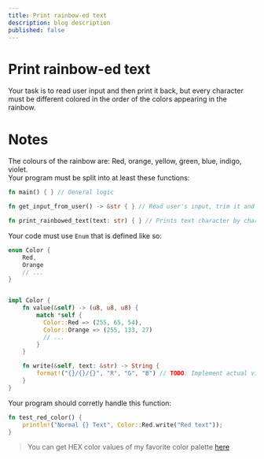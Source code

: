 ```yaml
---
title: Print rainbow-ed text
description: blog description
published: false
---
```


# Print rainbow-ed text
Your task is to read user input and then print it back, but every character must be different colored in the order of the colors appearing in the rainbow. <br>

# Notes
The colours of the rainbow are: Red, orange, yellow, green, blue, indigo, violet. <br>
Your program must be split into at least these functions:
```rust
fn main() { } // General logic
```

```rust
fn get_input_from_user() -> &str { } // Read user's input, trim it and returns it.
```

```rust
fn print_rainbowed_text(text: str) { } // Prints text character by character with next rainbow's color.
```

Your code must use `Enum` that is defined like so:
```rust
enum Color {
    Red,
    Orange
    // ...
}


impl Color {
    fn value(&self) -> (u8, u8, u8) {
        match *self {
          Color::Red => (255, 65, 54),
          Color::Orange => (255, 133, 27)
          // ...
        }
    }

    fn write(&self, text: &str) -> String {
        format!("{}/{}/{}", "R", "G", "B") // TODO: Implement actual virtual codes
    }
}
```

Your program should corretly handle this function:
```rust
fn test_red_color() {
    println!("Normal {} Text", Color::Red.write("Red text"));
}
```

> You can get HEX color values of my favorite color palette [here](https://clrs.cc/)
